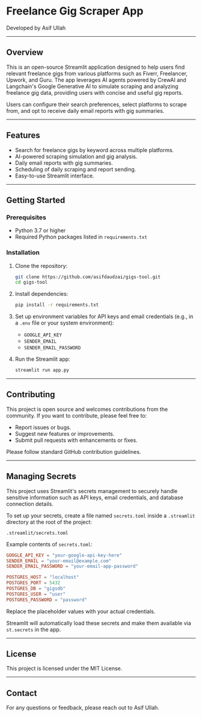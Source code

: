 # Freelance Gig Scraper App

Developed by Asif Ullah

---

## Overview

This is an open-source Streamlit application designed to help users find relevant freelance gigs from various platforms such as Fiverr, Freelancer, Upwork, and Guru. The app leverages AI agents powered by CrewAI and Langchain's Google Generative AI to simulate scraping and analyzing freelance gig data, providing users with concise and useful gig reports.

Users can configure their search preferences, select platforms to scrape from, and opt to receive daily email reports with gig summaries.

---

## Features

- Search for freelance gigs by keyword across multiple platforms.
- AI-powered scraping simulation and gig analysis.
- Daily email reports with gig summaries.
- Scheduling of daily scraping and report sending.
- Easy-to-use Streamlit interface.

---

## Getting Started

### Prerequisites

- Python 3.7 or higher
- Required Python packages listed in `requirements.txt`

### Installation

1. Clone the repository:
   ```bash
   git clone https://github.com/asifdaudzai/gigs-tool.git
   cd gigs-tool
   ```

2. Install dependencies:
   ```bash
   pip install -r requirements.txt
   ```

3. Set up environment variables for API keys and email credentials (e.g., in a `.env` file or your system environment):
   - `GOOGLE_API_KEY`
   - `SENDER_EMAIL`
   - `SENDER_EMAIL_PASSWORD`

4. Run the Streamlit app:
   ```bash
   streamlit run app.py
   ```

---

## Contributing

This project is open source and welcomes contributions from the community. If you want to contribute, please feel free to:

- Report issues or bugs.
- Suggest new features or improvements.
- Submit pull requests with enhancements or fixes.

Please follow standard GitHub contribution guidelines.

---

## Managing Secrets

This project uses Streamlit's secrets management to securely handle sensitive information such as API keys, email credentials, and database connection details.

To set up your secrets, create a file named `secrets.toml` inside a `.streamlit` directory at the root of the project:

```
.streamlit/secrets.toml
```

Example contents of `secrets.toml`:

```toml
GOOGLE_API_KEY = "your-google-api-key-here"
SENDER_EMAIL = "your-email@example.com"
SENDER_EMAIL_PASSWORD = "your-email-app-password"

POSTGRES_HOST = "localhost"
POSTGRES_PORT = 5432
POSTGRES_DB = "gigsdb"
POSTGRES_USER = "user"
POSTGRES_PASSWORD = "password"
```

Replace the placeholder values with your actual credentials.

Streamlit will automatically load these secrets and make them available via `st.secrets` in the app.

---

## License

This project is licensed under the MIT License.

---

## Contact

For any questions or feedback, please reach out to Asif Ullah.



